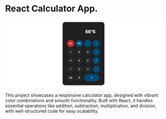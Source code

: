 # React Calculator App.

<img src="./public/Calculator.PNG" />

This project showcases a responsive calculator app, designed with vibrant color combinations and smooth functionality. Built with React, it handles essential operations like addition, subtraction, multiplication, and division, with well-structured code for easy scalability.
